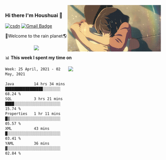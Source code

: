 <img  align='right' height="150" src="https://github.com/LikeRainDay/LikeRainDay/blob/master/pic/img_rain_1.gif?raw=true">



### Hi there I'm Houshuai :lemon:

[![csdn](https://img.shields.io/badge/-csdn-c14438?style=flat-square&logo=c&logoColor=white)](https://blog.csdn.net/qq_15807167)
[![Gmail Badge](https://img.shields.io/badge/-gmail-c14438?style=flat-square&logo=Gmail&logoColor=white&link=mailto:houshuai0816@gmail.com)](mailto:houshuai0816@gmail.com)

🚀Welcome to the rain planet🌎

<center>
<img align='center'  src="https://source.unsplash.com/random/1200x600">
</center>

📊 **This week I spent my time on**

<img align='right'   width="300" src="https://github-readme-stats.vercel.app/api?username=LikeRainDay&show_icons=true&title_color=fff&icon_color=79ff97&text_color=9f9f9f&bg_color=151515">

<!--START_SECTION:waka-->
```text
Week: 25 April, 2021 - 02 May, 2021

Java         14 hrs 34 mins  █████████████████░░░░░░░░   68.24 % 
SQL          3 hrs 21 mins   ████░░░░░░░░░░░░░░░░░░░░░   15.74 % 
Properties   1 hr 11 mins    █▒░░░░░░░░░░░░░░░░░░░░░░░   05.57 % 
XML          43 mins         █░░░░░░░░░░░░░░░░░░░░░░░░   03.41 % 
YAML         36 mins         ▓░░░░░░░░░░░░░░░░░░░░░░░░   02.84 % 
```
<!--END_SECTION:waka-->
